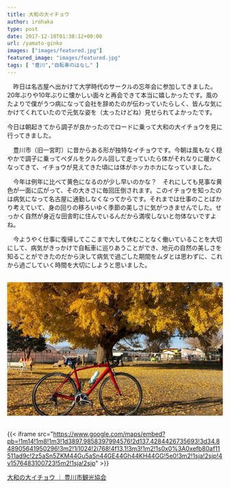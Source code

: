 ```yaml
---
title: 大和の大イチョウ
author: irohaka
type: post
date: 2017-12-10T01:38:12+00:00
url: /yamato-ginko
images: ["images/featured.jpg"]
featured_image: "images/featured.jpg"
tags: [ "豊川","自転車のはなし" ]
---
```


　昨日は名古屋へ出かけて大学時代のサークルの忘年会に参加してきました。20年ぶりや10年ぶりに懐かしい面々と再会できて本当に嬉しかったです。風のたよりで僕がうつ病になって会社を辞めたのが伝わっていたらしく、皆んな気にかけてくれていたので元気な姿を（太ったけどね）見せられてよかったです。
  
今日は朝起きてから調子が良かったのでロードに乗って大和の大イチョウを見に行ってきました。
  
　豊川市（旧一宮町）に昔からある形が独特なイチョウです。今朝は風もなく穏やかで調子に乗ってペダルをクルクル回して走っていたら体がそれなりに暖かくなってきて、イチョウが見えてきた頃には体がホッカホカになっていました。  
   
　今年は例年に比べて黄色になるのが少し早いのかな？　それにしても見事な黄色が一面に広がって、その大きさに毎回圧倒されます。このイチョウを知ったのは病気になって名古屋に通勤しなくなってからです。それまでは仕事のことばかり考えていて、身の回りの移ろいゆく季節の美しさに気がつきませんでした。せっかく自然が身近な田舎町に住んでいるんだから満喫しないと勿体ないですよね。  
    
　今ようやく仕事に復帰してここまで大して休むことなく働いていることを大切にして、病気がきっかけで自転車に巡りあうことができ、地元の自然の美しさを知ることができたのだから決して病気で過ごした期間をムダとは思わずに、これから過ごしていく時間を大切にしようと思いました。  
<br>

![大和の大イチョウ](images/201712yamato01.jpg)  
&nbsp; <br>  
  
{{< iframe src="https://www.google.com/maps/embed?pb=!1m14!1m8!1m3!1d3897.9858397994576!2d137.4284426735693!3d34.848905641950296!3m2!1i1024!2i768!4f13.1!3m3!1m2!1s0x0%3A0xefb80af11511ad9c!2z5aSn5ZKM44Gu5aSn44GE44Gh44KH44GG!5e0!3m2!1sja!2sjp!4v1576483100723!5m2!1sja!2sjp" >}}


[大和の大イチョウ ｜ 豊川市観光協会](https://www.toyokawa-map.net/kanko/icho.php)  